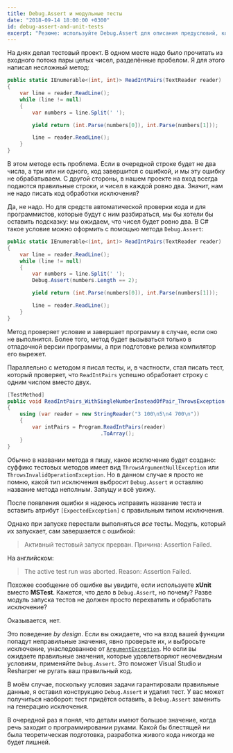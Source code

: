 ```yaml
---
title: Debug.Assert и модульные тесты
date: "2018-09-14 18:00:00 +0300"
id: debug-assert-and-unit-tests
excerpt: "Резюме: используйте Debug.Assert для описания предусловий, которые не могут не произойти."
---
```


На днях делал тестовый проект. В одном месте надо было прочитать из входного потока пары целых чисел, разделённые пробелом. Я для этого написал несложный метод:
 
```c#
public static IEnumerable<(int, int)> ReadIntPairs(TextReader reader)
{
    var line = reader.ReadLine();
    while (line != null)
    {
        var numbers = line.Split(' ');

        yield return (int.Parse(numbers[0]), int.Parse(numbers[1]));

        line = reader.ReadLine();
    }
}
```

В этом методе есть проблема. Если в очередной строке будет не два числа, а три или ни одного, код завершится с ошибкой, и мы эту ошибку не обрабатываем. С другой стороны, в нашем проекте на вход всегда подаются правильные строки, и чисел в каждой ровно два. Значит, нам не надо писать код обработки исключения?

Да, не надо. Но для средств автоматической проверки кода и для программистов, которые будут с ним разбираться, мы бы хотели бы оставить подсказку: мы ожидаем, что чисел будет ровно два. В C# такое условие можно оформить с помощью метода `Debug.Assert`:

```c#
public static IEnumerable<(int, int)> ReadIntPairs(TextReader reader)
{
    var line = reader.ReadLine();
    while (line != null)
    {
        var numbers = line.Split(' ');
        Debug.Assert(numbers.Length == 2);

        yield return (int.Parse(numbers[0]), int.Parse(numbers[1]));

        line = reader.ReadLine();
    }
}
```

Метод проверяет условие и завершает программу в случае, если оно не выполнится. Более того, метод будет вызываться только в отладочной версии программы, а при подготовке релиза компилятор его вырежет.

Параллельно с методом я писал тесты, и, в частности, стал писать тест, который проверяет, что `ReadIntPairs` успешно обработает строку с одним числом вместо двух.

```c#
[TestMethod]
public void ReadIntPairs_WithSingleNumberInsteadOfPair_ThrowsException()
{
    using (var reader = new StringReader("3 100\n5\n4 700\n"))
    {
        var intPairs = Program.ReadIntPairs(reader)
                              .ToArray();
    }
}
```

Обычно в названии метода я пишу, какое исключение будет создано: суффикс тестовых методов имеет вид `ThrowsArgumentNullException` или `ThrowsInvalidOperationException`. Но в данном случае я просто не помню, какой тип исключения выбросит `Debug.Assert` и оставляю название метода неполным. Запущу и всё увижу.

После появления ошибки я надеюсь исправить название теста и вставить атрибут `[ExpectedException]` с правильным типом исключения.

Однако при запуске перестали выполняться *все* тесты. Модуль, который их запускает, сам завершается с ошибкой:

> Активный тестовый запуск прерван. Причина: Assertion Failed.

На английском:

> The active test run was aborted. Reason: Assertion Failed.

Похожее сообщение об ошибке вы увидите, если используете **xUnit** вместо **MSTest**. Кажется, что дело в `Debug.Assert`, но почему? Разве модуль запуска тестов не должен просто перехватить и обработать исключение?

Оказывается, нет.

Это поведение *by design*. Если вы ожидаете, что на вход вашей функции попадут неправильные значения, явно проверьте их, и выбросьте исключение, унаследованное от [`ArgumentException`](https://docs.microsoft.com/en-us/dotnet/api/system.argumentexception). Но если вы ожидаете правильные значения, которые удовлетворяют неочевидным условиям, применяйте `Debug.Assert`. Это поможет Visual Studio и Resharper не ругать ваш правильный код.

В моём случае, поскольку условия задачи гарантировали правильные данные, я оставил конструкцию `Debug.Assert` и удалил тест. У вас может получиться наоборот: тест придётся оставить, а `Debug.Assert` заменить на генерацию исключения.

В очередной раз я понял, что детали имеют большое значение, когда речь заходит о программировании руками. Какой бы блестящей ни была теоретическая подготовка, разработка живого кода никогда не будет лишней.